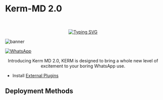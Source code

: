 <p align="center"><h1>Kerm-MD 2.0 </h1><br> </p>



<p align="center"> 
  <p align="center">
  <a href="https://git.io/typing-svg"><img src="https://readme-typing-svg.demolab.com?font=Bungee+Shade&size=25&pause=1000&background=FF000000&width=435&lines=Kerm+MD+2.0;Created+By+Rayan" alt="Typing SVG" /></a>

![banner](https://i.imgur.com/Qpx8vYZ.jpeg)

<a href="https://chat.whatsapp.com/LhSWBTKUZbO8s9g0g5xy44"><img alt="WhatsApp" src="https://img.shields.io/badge/-Whatsapp%20Group-blue?style=for-the-badge&logo=whatsapp&logoColor=white"/></a>



  <p align="center"> Introducing Kerm MD 2.0, KERM is designed to bring a whole new level of excitement to your boring WhatsApp use. </p>


 - Install [External Plugins](https://github.com/SamPandey001/Secktor-Plugins)
## Deployment Methods

